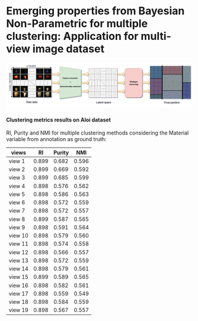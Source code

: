 # Emerging properties from Bayesian Non-Parametric for multiple clustering: Application for multi-view image dataset

![plot](./finalPipeline.jpg)

#### Clustering metrics results on Aloi dataset
RI, Purity and NMI for multiple clustering methods considering the Material variable from annotation as ground truth:
 
 | views   | RI    |Purity | NMI   |
 |---------|-------|-------|-------|
 | view 1  | 0.899 | 0.682 | 0.596 |
 | view 2  | 0.899 | 0.669 | 0.592 |
 | view 3  | 0.899 | 0.685 | 0.599 |
 | view 4  | 0.898 | 0.576 | 0.562 |
 | view 5  | 0.898 | 0.586 | 0.563 |
 | view 6  | 0.898 | 0.572 | 0.559 |
 | view 7  | 0.898 | 0.572 | 0.557 |
 | view 8  | 0.899 | 0.587 | 0.565 |
 | view 9  | 0.898 | 0.591 | 0.564 |
 | view 10 | 0.898 | 0.579 | 0.560 |
 | view 11 | 0.898 | 0.574 | 0.558 |
 | view 12 | 0.898 | 0.566 | 0.557 |
 | view 13 | 0.898 | 0.572 | 0.559 |
 | view 14 | 0.898 | 0.579 | 0.561 |
 | view 15 | 0.899 | 0.589 | 0.565 |
 | view 16 | 0.898 | 0.582 | 0.561 |
 | view 17 | 0.898 | 0.559 | 0.549 |
 | view 18 | 0.898 | 0.584 | 0.559 |
 | view 19 | 0.898 | 0.567 | 0.557 |
